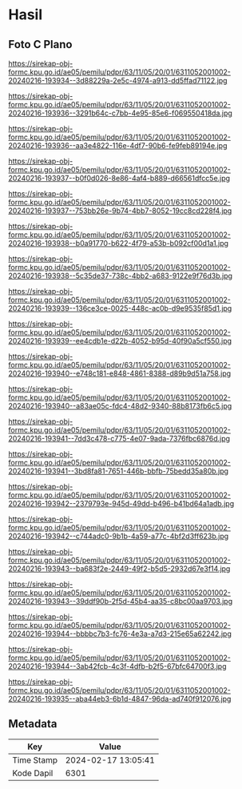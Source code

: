 # Hasil

## Foto C Plano

https://sirekap-obj-formc.kpu.go.id/ae05/pemilu/pdpr/63/11/05/20/01/6311052001002-20240216-193934--3d88229a-2e5c-4974-a913-dd5ffad71122.jpg

https://sirekap-obj-formc.kpu.go.id/ae05/pemilu/pdpr/63/11/05/20/01/6311052001002-20240216-193936--3291b64c-c7bb-4e95-85e6-f069550418da.jpg

https://sirekap-obj-formc.kpu.go.id/ae05/pemilu/pdpr/63/11/05/20/01/6311052001002-20240216-193936--aa3e4822-116e-4df7-90b6-fe9feb89194e.jpg

https://sirekap-obj-formc.kpu.go.id/ae05/pemilu/pdpr/63/11/05/20/01/6311052001002-20240216-193937--b0f0d026-8e86-4af4-b889-d66561dfcc5e.jpg

https://sirekap-obj-formc.kpu.go.id/ae05/pemilu/pdpr/63/11/05/20/01/6311052001002-20240216-193937--753bb26e-9b74-4bb7-8052-19cc8cd228f4.jpg

https://sirekap-obj-formc.kpu.go.id/ae05/pemilu/pdpr/63/11/05/20/01/6311052001002-20240216-193938--b0a91770-b622-4f79-a53b-b092cf00d1a1.jpg

https://sirekap-obj-formc.kpu.go.id/ae05/pemilu/pdpr/63/11/05/20/01/6311052001002-20240216-193938--5c35de37-738c-4bb2-a683-9122e9f76d3b.jpg

https://sirekap-obj-formc.kpu.go.id/ae05/pemilu/pdpr/63/11/05/20/01/6311052001002-20240216-193939--136ce3ce-0025-448c-ac0b-d9e9535f85d1.jpg

https://sirekap-obj-formc.kpu.go.id/ae05/pemilu/pdpr/63/11/05/20/01/6311052001002-20240216-193939--ee4cdb1e-d22b-4052-b95d-40f90a5cf550.jpg

https://sirekap-obj-formc.kpu.go.id/ae05/pemilu/pdpr/63/11/05/20/01/6311052001002-20240216-193940--e748c181-e848-4861-8388-d89b9d51a758.jpg

https://sirekap-obj-formc.kpu.go.id/ae05/pemilu/pdpr/63/11/05/20/01/6311052001002-20240216-193940--a83ae05c-fdc4-48d2-9340-88b8173fb6c5.jpg

https://sirekap-obj-formc.kpu.go.id/ae05/pemilu/pdpr/63/11/05/20/01/6311052001002-20240216-193941--7dd3c478-c775-4e07-9ada-7376fbc6876d.jpg

https://sirekap-obj-formc.kpu.go.id/ae05/pemilu/pdpr/63/11/05/20/01/6311052001002-20240216-193941--3bd8fa81-7651-446b-bbfb-75bedd35a80b.jpg

https://sirekap-obj-formc.kpu.go.id/ae05/pemilu/pdpr/63/11/05/20/01/6311052001002-20240216-193942--2379793e-945d-49dd-b496-b41bd64a1adb.jpg

https://sirekap-obj-formc.kpu.go.id/ae05/pemilu/pdpr/63/11/05/20/01/6311052001002-20240216-193942--c744adc0-9b1b-4a59-a77c-4bf2d3ff623b.jpg

https://sirekap-obj-formc.kpu.go.id/ae05/pemilu/pdpr/63/11/05/20/01/6311052001002-20240216-193943--ba683f2e-2449-49f2-b5d5-2932d67e3f14.jpg

https://sirekap-obj-formc.kpu.go.id/ae05/pemilu/pdpr/63/11/05/20/01/6311052001002-20240216-193943--39ddf90b-2f5d-45b4-aa35-c8bc00aa9703.jpg

https://sirekap-obj-formc.kpu.go.id/ae05/pemilu/pdpr/63/11/05/20/01/6311052001002-20240216-193944--bbbbc7b3-fc76-4e3a-a7d3-215e65a62242.jpg

https://sirekap-obj-formc.kpu.go.id/ae05/pemilu/pdpr/63/11/05/20/01/6311052001002-20240216-193944--3ab42fcb-4c3f-4dfb-b2f5-67bfc64700f3.jpg

https://sirekap-obj-formc.kpu.go.id/ae05/pemilu/pdpr/63/11/05/20/01/6311052001002-20240216-193935--aba44eb3-6b1d-4847-96da-ad740f912076.jpg


## Metadata

| Key        | Value               |
| ---------- | ------------------- |
| Time Stamp | 2024-02-17 13:05:41 |
| Kode Dapil | 6301                |



